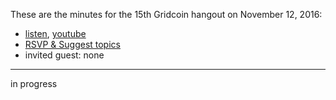 These are the minutes for the 15th Gridcoin hangout on November 12, 2016:
* [listen](), [youtube](https://www.youtube.com/watch?v=kROLUhn1jhY)
* [RSVP & Suggest topics](https://steemit.com/gridcoin/@cm-steem/gridcoin-community-hangout-015-11th-nov-2016-rsvp-and-suggest-topics)
* invited guest: none

***

in progress
